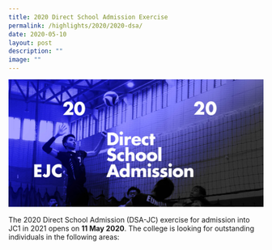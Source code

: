 ```yaml
---
title: 2020 Direct School Admission Exercise
permalink: /highlights/2020/2020-dsa/
date: 2020-05-10
layout: post
description: ""
image: ""
---
```

![](/images/2020DSA_Banner.jpeg)

The 2020 Direct School Admission (DSA-JC) exercise for admission into JC1 in 2021 opens on **11 May 2020**. The college is looking for outstanding individuals in the following areas:

